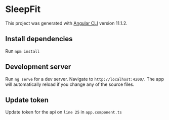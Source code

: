 # SleepFit

This project was generated with [Angular CLI](https://github.com/angular/angular-cli) version 11.1.2.

## Install dependencies

Run `npm install`

## Development server

Run `ng serve` for a dev server. Navigate to `http://localhost:4200/`. The app will automatically reload if you change any of the source files.

## Update token

Update token for the api on `line 25` in `app.component.ts` 
